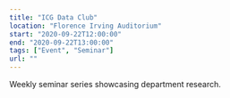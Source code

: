 ```yaml
---
title: "ICG Data Club"
location: "Florence Irving Auditorium"
start: "2020-09-22T12:00:00"
end: "2020-09-22T13:00:00"
tags: ["Event", "Seminar"]
url: ""
---
```


Weekly seminar series showcasing department research.

<!-- endexcerpt -->
